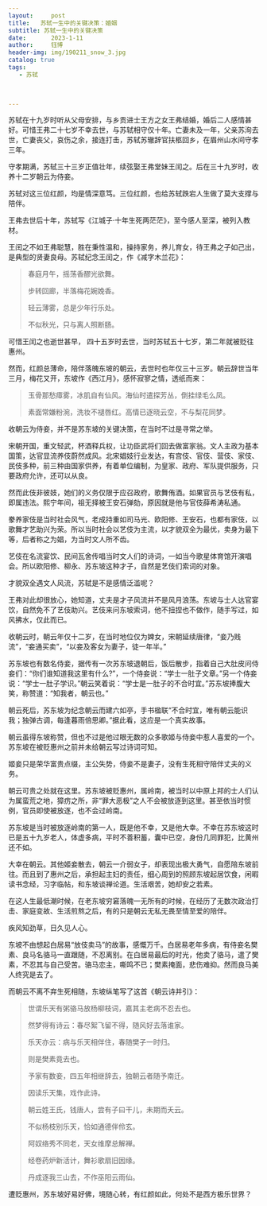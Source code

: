 ```yaml
---
layout:     post
title:   苏轼一生中的关键决策：婚姻
subtitle: 苏轼一生中的关键决策
date:       2023-1-11
author:     钰博
header-img: img/190211_snow_3.jpg
catalog: true
tags:
   - 苏轼
   
   

---
```



苏轼在十九岁时听从父母安排，与乡贡进士王方之女王弗结婚，婚后二人感情甚好。可惜王弗二十七岁不幸去世，与苏轼相守仅十年。亡妻未及一年，父亲苏洵去世，亡妻丧父，哀伤之余，接连打击，苏轼苏辙辞官扶柩回乡，在眉州山水间守孝三年。

守孝期满，苏轼三十三岁正值壮年，续弦娶王弗堂妹王闰之。后在三十九岁时，收养十二岁朝云为侍妾。

苏轼对这三位红颜，均是情深意笃。三位红颜，也给苏轼跌宕人生做了莫大支撑与陪伴。

王弗去世后十年，苏轼写《江城子·十年生死两茫茫》，至今感人至深，被列入教材。

王闰之不如王弗聪慧，胜在秉性温和，操持家务，养儿育女，待王弗之子如己出，是典型的贤妻良母。苏轼纪念王闰之，作《减字木兰花》：

> 春庭月午，摇荡香醪光欲舞。
>
> 步转回廊，半落梅花婉娩香。
>
> 轻云薄雾，总是少年行乐处。
>
> 不似秋光，只与离人照断肠。
 
可惜王闰之也逝世甚早， 四十五岁时去世，当时苏轼五十七岁，第二年就被贬往惠州。

然而，红颜总薄命，陪伴落魄东坡的朝云，去世时也年仅三十三岁。朝云辞世当年三月，梅花又开，东坡作《西江月》，感怀寂寥之情，透纸而来：

> 玉骨那愁瘴雾，冰肌自有仙风。海仙时遣探芳丛，倒挂绿毛么凤。
>
> 素面常嫌粉涴，洗妆不褪唇红。高情已逐晓云空，不与梨花同梦。

收朝云为侍妾，并不是苏东坡的关键决策，在当时不过是寻常之举。

宋朝开国，重文轻武，杯酒释兵权，让功臣武将们回去做富家翁。文人主政为基本国策，达官显流养伎蔚然成风。北宋娼妓行业发达，有宫伎、官伎、营伎、家伎、民伎多种，前三种由国家供养，有着单位编制，为皇家、政府、军队提供服务，只要政府允许，还可以从良。

然而此伎非彼妓，她们的义务仅限于应召政府，歌舞侑酒。如果官员与艺伎有私，即属违法。熙宁年间，祖无择被王安石弹劾，原因就是他与官伎薛希涛私通。

豢养家伎是当时社会风气，老成持重如司马光、欧阳修、王安石，也都有家伎，以歌舞才艺助兴为荣。所以当时社会以艺伎为主流，以才貌双全为最优，卖身为最下等，后者称之为娼，为当时文人所不齿。

艺伎在名流宴饮、民间瓦舍传唱当时文人们的诗词，一如当今歌星体育馆开演唱会。所以欧阳修、柳永、苏东坡这种才子，自然是艺伎们索词的对象。

才貌双全遇文人风流，苏轼是不是感情泛滥呢？

王弗对此却很放心，她知道，丈夫是才子风流并不是风月浪荡。东坡与士人达官宴饮，自然免不了艺伎助兴。艺伎来问东坡索词，他不扭捏也不做作，随手写过，如风拂水，仅此而已。

收朝云时，朝云年仅十二岁，在当时地位仅为婢女，宋朝延续唐律，“妾乃贱流”，“妾通买卖”，“以妾及客女为妻子，徒一年半。”

苏东坡也有数名侍妾，据传有一次苏东坡退朝后，饭后散步，指着自己大肚皮问侍妾们：“你们谁知道我这里有什么?”，一个侍妾说：“学士一肚子文章。”另一个侍妾说：“学士一肚子学识。”朝云笑着说：“学士是一肚子的不合时宜。”苏东坡捧腹大笑，称赞道：“知我者，朝云也。”

朝云死后，苏东坡为纪念朝云而建六如亭，手书楹联“不合时宜，唯有朝云能识我；独弹古调，每逢暮雨倍思卿。”据此看，这应是一个真实故事。

朝云虽得东坡称赞，但也不过是他过眼无数的众多歌姬与侍妾中惹人喜爱的一个。苏东坡在被贬惠州之前并未给朝云写过诗词可知。

姬妾只是荣华富贵点缀，主公失势，侍妾不是妻子，没有生死相守陪伴丈夫的义务。

朝云可贵之处就在这里。苏东坡被贬惠州，属岭南，被当时以中原上邦的士人们认为属蛮荒之地，獐疠之所，非“罪大恶极”之人不会被放逐到这里。甚至依当时惯例，官员即使被放逐，也不会过岭南。

苏东坡是当时被放逐岭南的第一人，既是他不幸，又是他大幸。不幸在苏东坡这时已是五十九岁老人，体虚多病，平时不善积蓄，囊中已空，身份几同罪犯，比黄州还不如。

大幸在朝云。其他姬妾散去，朝云一介弱女子，却表现出极大勇气，自愿陪东坡前往。而且到了惠州之后，承担起主妇的责任，细心周到的照顾东坡起居饮食，闲暇读书念经，习字临帖，和东坡谈禅论道。生活艰苦，她却安之若素。

在这人生最低潮时候，在老东坡穷窘落魄一无所有的时候，在经历了无数次政治打击、家庭变故、生活煎熬之后，有的只是朝云无私无畏至情至爱的陪伴。

疾风知劲草，日久见人心。

东坡不由想起白居易“放伎卖马”的故事，感慨万千。白居易老年多病，有侍妾名樊素、良马名骆马一直跟随，不忍离别。在白居易最后的时光，他卖了骆马，遣了樊素，不忍其与自己受苦。骆马恋主，嘶鸣不已；樊素掩面，悲伤难抑。然而良马美人终究是去了。

而朝云不离不弃生死相随，东坡纵笔写了这首《朝云诗并引》：

> 世谓乐天有粥骆马放杨柳枝词，嘉其主老病不忍去也。
>
> 然梦得有诗云：春尽絮飞留不得，随风好去落谁家。
>
> 乐天亦云：病与乐天相伴住，春随樊子一时归。
>
> 则是樊素竟去也。
>
> 予家有数妾，四五年相继辞去，独朝云者随予南迁。
>
> 因读乐天集，戏作此诗。
>
> 朝云姓王氏，钱唐人，尝有子曰干儿，未期而夭云。
>
> 不似杨枝别乐天，恰如通德伴伶玄。
>
> 阿奴络秀不同老，天女维摩总解禅。
>
> 经卷药炉新活计，舞衫歌扇旧因缘。
>
> 丹成逐我三山去，不作巫阳云雨仙。
 

遭贬惠州，苏东坡好易好佛，境随心转，有红颜如此，何处不是西方极乐世界？